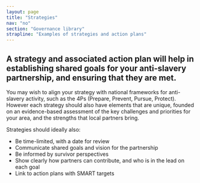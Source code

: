 ```yaml
---
layout: page
title: "Strategies"
nav: "no"
section: "Governance library"
strapline: "Examples of strategies and action plans"
---
```


## A strategy and associated action plan will help in establishing shared goals for your anti-slavery partnership, and ensuring that they are met.

You may wish to align your strategy with national frameworks for anti-slavery activity, such as the 4Ps (Prepare, Prevent, Pursue, Protect).  However each strategy should also have elements that are unique, founded on an evidence-based assessment of the key challenges and priorities for your area, and the strengths that local partners bring.

Strategies should ideally also:

- Be time-limited, with a date for review
- Communicate shared goals and vision for the partnership
- Be informed by survivor perspectives
- Show clearly how partners can contribute, and who is in the lead on each goal
- Link to action plans with SMART targets
